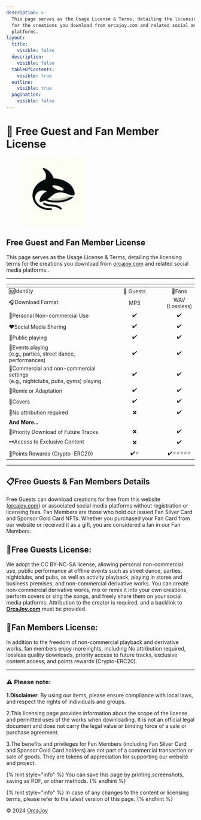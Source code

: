 ```yaml
---
description: >-
  This page serves as the Usage License & Terms, detailing the licensing terms
  for the creations you download from orcajoy.com and related social media
  platforms.
layout:
  title:
    visible: false
  description:
    visible: false
  tableOfContents:
    visible: true
  outline:
    visible: true
  pagination:
    visible: false
---
```


# 📄 Free Guest and Fan Member License

<figure><img src=".gitbook/assets/LOGO2.png" alt="" width="166"><figcaption></figcaption></figure>

## Free Guest and Fan Member License

This page serves as the Usage License & Terms, detailing the licensing terms for the creations you download from [orcajoy.com](https://orcajoy.com/) and related social media platforms..

***

<table data-full-width="false"><thead><tr><th width="353"></th><th width="207" align="center"></th><th align="center"></th></tr></thead><tbody><tr><td>🆔Identity</td><td align="center">👥 Guests</td><td align="center">💎Fans</td></tr><tr><td>🎧Download Format</td><td align="center">MP3</td><td align="center">WAV (Lossless)</td></tr><tr><td>🎨Personal Non-commercial Use</td><td align="center">✔️</td><td align="center">✔️</td></tr><tr><td>❤️Social Media Sharing</td><td align="center">✔️</td><td align="center">✔️</td></tr><tr><td>📢Public playing</td><td align="center">✔️</td><td align="center">✔️</td></tr><tr><td>🎉Events playing<br>(e.g., parties, street dance, performances)</td><td align="center">✔️</td><td align="center">✔️</td></tr><tr><td>🍺Commercial and non-commercial settings<br>(e.g., nightclubs, pubs, gyms) playing</td><td align="center">✔️</td><td align="center">✔️</td></tr><tr><td>🔀Remix or Adaptation</td><td align="center">✔️</td><td align="center">✔️</td></tr><tr><td>🎤Covers</td><td align="center">✔️</td><td align="center">✔️</td></tr><tr><td>📝No attribution required</td><td align="center">❌</td><td align="center">✔️</td></tr><tr><td><strong>And More...</strong></td><td align="center"></td><td align="center"></td></tr><tr><td>🎵Priority Download of Future Tracks</td><td align="center">❌</td><td align="center">✔️</td></tr><tr><td>🗝️Access to Exclusive Content</td><td align="center">❌</td><td align="center">✔️</td></tr><tr><td>🎁Points Rewards (Crypto-ERC20)</td><td align="center">✔️⭐</td><td align="center">✔️⭐⭐⭐⭐⭐</td></tr></tbody></table>

***

## 📋Free Guests & Fan Members Details

Free Guests can download creations for free from this website ([orcajoy.com](https://orcajoy.com/)) or associated social media platforms without registration or licensing fees. Fan Members are those who hold our issued Fan Silver Card and Sponsor Gold Card NFTs. Whether you purchased your Fan Card from our website or received it as a gift, you are considered a fan in our Fan Members.

## 👥Free Guests License:

We adopt the CC BY-NC-SA license, allowing personal non-commercial use, public performance at offline events such as street dance, parties, nightclubs, and pubs, as well as activity playback, playing in stores and business premises, and non-commercial derivative works. You can create non-commercial derivative works, mix or remix it into your own creations, perform covers or sing the songs, and freely share them on your social media platforms. Attribution to the creator is required, and a backlink to [**OrcaJoy.com**](https://orcajoy.com/) must be provided.

## 💎Fan Members License:

In addition to the freedom of non-commercial playback and derivative works, fan members enjoy more rights, including No attribution required, lossless quality downloads, priority access to future tracks, exclusive content access, and points rewards (Crypto-ERC20).

***

### ⚠️ Please note:

**1.Disclaimer**: By using our items, please ensure compliance with local laws, and respect the rights of individuals and groups.

2.This licensing page provides information about the scope of the license and permitted uses of the works when downloading. It is not an official legal document and does not carry the legal value or binding force of a sale or purchase agreement.

3.The benefits and privileges for Fan Members (including Fan Silver Card and Sponsor Gold Card holders) are not part of a commercial transaction or sale of goods. They are tokens of appreciation for supporting our website and project.

{% hint style="info" %}
You can save this page by printing,screenshots, saving as PDF, or other methods.
{% endhint %}

{% hint style="info" %}
In case of any changes to the content or licensing terms, please refer to the latest version of this page.
{% endhint %}

© 2024 [OrcaJoy](https://orcajoy.com/)
